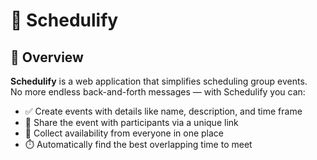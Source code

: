 # 📅 Schedulify  

## 🚀 Overview  
**Schedulify** is a web application that simplifies scheduling group events.  
No more endless back-and-forth messages — with Schedulify you can:  

- ✅ Create events with details like name, description, and time frame  
- 🤝 Share the event with participants via a unique link  
- 📆 Collect availability from everyone in one place  
- ⏱️ Automatically find the best overlapping time to meet  


